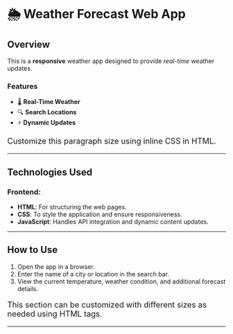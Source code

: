 # 🌦️ Weather Forecast Web App

## Overview
This is a **responsive** weather app designed to provide _real-time_ weather updates.

### Features
- 🌡️ **Real-Time Weather**
- 🔍 **Search Locations**
- ⚡ **Dynamic Updates**

<p style="font-size:18px;">Customize this paragraph size using inline CSS in HTML.</p>

---

## Technologies Used
### Frontend:
- **HTML**: For structuring the web pages.  
- **CSS**: To style the application and ensure responsiveness.  
- **JavaScript**: Handles API integration and dynamic content updates.

---

## How to Use
1. Open the app in a browser.
2. Enter the name of a city or location in the search bar.
3. View the current temperature, weather condition, and additional forecast details.

<p style="font-size:18px;">This section can be customized with different sizes as needed using HTML tags.</p>

---

